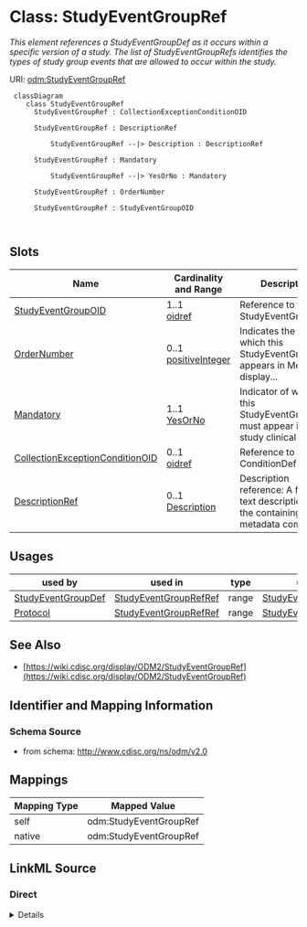 # Class: StudyEventGroupRef


_This element references a StudyEventGroupDef as it occurs within a specific version of a study. The list of StudyEventGroupRefs identifies the types of study group events that are allowed to occur within the study._





URI: [odm:StudyEventGroupRef](http://www.cdisc.org/ns/odm/v2.0/StudyEventGroupRef)



```mermaid
 classDiagram
    class StudyEventGroupRef
      StudyEventGroupRef : CollectionExceptionConditionOID
        
      StudyEventGroupRef : DescriptionRef
        
          StudyEventGroupRef --|> Description : DescriptionRef
        
      StudyEventGroupRef : Mandatory
        
          StudyEventGroupRef --|> YesOrNo : Mandatory
        
      StudyEventGroupRef : OrderNumber
        
      StudyEventGroupRef : StudyEventGroupOID
        
      
```




<!-- no inheritance hierarchy -->


## Slots

| Name | Cardinality and Range | Description | Inheritance |
| ---  | --- | --- | --- |
| [StudyEventGroupOID](StudyEventGroupOID.md) | 1..1 <br/> [oidref](oidref.md) | Reference to the StudyEventGroupDef. | direct |
| [OrderNumber](OrderNumber.md) | 0..1 <br/> [positiveInteger](positiveInteger.md) | Indicates the order in which this StudyEventGroup appears in Metadata display... | direct |
| [Mandatory](Mandatory.md) | 1..1 <br/> [YesOrNo](YesOrNo.md) | Indicator of whether this StudyEventGroup must appear in the study clinical d... | direct |
| [CollectionExceptionConditionOID](CollectionExceptionConditionOID.md) | 0..1 <br/> [oidref](oidref.md) | Reference to a ConditionDef | direct |
| [DescriptionRef](DescriptionRef.md) | 0..1 <br/> [Description](Description.md) | Description reference: A free-text description of the containing metadata com... | direct |





## Usages

| used by | used in | type | used |
| ---  | --- | --- | --- |
| [StudyEventGroupDef](StudyEventGroupDef.md) | [StudyEventGroupRefRef](StudyEventGroupRefRef.md) | range | [StudyEventGroupRef](StudyEventGroupRef.md) |
| [Protocol](Protocol.md) | [StudyEventGroupRefRef](StudyEventGroupRefRef.md) | range | [StudyEventGroupRef](StudyEventGroupRef.md) |






## See Also

* [https://wiki.cdisc.org/display/ODM2/StudyEventGroupRef](https://wiki.cdisc.org/display/ODM2/StudyEventGroupRef)

## Identifier and Mapping Information







### Schema Source


* from schema: http://www.cdisc.org/ns/odm/v2.0





## Mappings

| Mapping Type | Mapped Value |
| ---  | ---  |
| self | odm:StudyEventGroupRef |
| native | odm:StudyEventGroupRef |





## LinkML Source

<!-- TODO: investigate https://stackoverflow.com/questions/37606292/how-to-create-tabbed-code-blocks-in-mkdocs-or-sphinx -->

### Direct

<details>
```yaml
name: StudyEventGroupRef
description: This element references a StudyEventGroupDef as it occurs within a specific
  version of a study. The list of StudyEventGroupRefs identifies the types of study
  group events that are allowed to occur within the study.
from_schema: http://www.cdisc.org/ns/odm/v2.0
see_also:
- https://wiki.cdisc.org/display/ODM2/StudyEventGroupRef
slots:
- StudyEventGroupOID
- OrderNumber
- Mandatory
- CollectionExceptionConditionOID
- DescriptionRef
slot_usage:
  StudyEventGroupOID:
    name: StudyEventGroupOID
    description: Reference to the StudyEventGroupDef.
    comments:
    - 'Required

      range: oidref

      The StudyEventGroupOID value must match the OID attribute for a StudyEventGroupDef
      in this Study/MetaDataVersion. The StudyEventGroupRefs within a Protocol must
      not have duplicate StudyEventGroupOID values.'
    domain_of:
    - StudyEventGroupRef
    - AbsoluteTimingConstraint
    range: oidref
    required: true
  OrderNumber:
    name: OrderNumber
    description: Indicates the order in which this StudyEventGroup appears in Metadata
      displays or data entry applications.
    comments:
    - 'Optional

      range: positiveInteger

      The StudyEventGroupRefs within a Protocol must not have duplicate OrderNumber
      values.'
    domain_of:
    - StudyEventGroupRef
    - StudyEventRef
    - ItemGroupRef
    - ItemRef
    - CodeListItem
    - Parameter
    - ReturnValue
    - StudyEndPointRef
    range: positiveInteger
  Mandatory:
    name: Mandatory
    description: Indicator of whether this StudyEventGroup must appear in the study
      clinical data for each subject per the study protocol.
    comments:
    - 'Required

      enum values: (Yes | No)

      When the value is Yes, the data for each subject in the study must include a
      StudyEventData element with this StudyEventGroupOID.'
    domain_of:
    - StudyEventGroupRef
    - StudyEventRef
    - ItemGroupRef
    - ItemRef
    range: YesOrNo
    required: true
  CollectionExceptionConditionOID:
    name: CollectionExceptionConditionOID
    description: Reference to a ConditionDef
    comments:
    - 'Optional

      range: oidref

      The CollectionExceptionConditionOID value must match the OID attribute for a
      ConditionDef in this Study/MetaDataVersion.'
    domain_of:
    - StudyEventGroupRef
    - StudyEventRef
    - ItemGroupRef
    - ItemRef
    range: oidref
  DescriptionRef:
    name: DescriptionRef
    domain_of:
    - Study
    - MetaDataVersion
    - ValueListDef
    - StudyEventGroupRef
    - StudyEventGroupDef
    - StudyEventDef
    - ItemGroupDef
    - Origin
    - ItemDef
    - CodeList
    - CodeListItem
    - MethodDef
    - ConditionDef
    - CommentDef
    - Protocol
    - StudyStructure
    - TrialPhase
    - StudyIndication
    - StudyIntervention
    - StudyObjective
    - StudyEndPoint
    - StudyTargetPopulation
    - StudyEstimand
    - IntercurrentEvent
    - SummaryMeasure
    - Arm
    - Epoch
    - TransitionTimingConstraint
    - AbsoluteTimingConstraint
    - RelativeTimingConstraint
    - DurationTimingConstraint
    - WorkflowDef
    - Criterion
    - Organization
    - Location
    - ODMFileMetadata
    range: Description
    maximum_cardinality: 1
class_uri: odm:StudyEventGroupRef

```
</details>

### Induced

<details>
```yaml
name: StudyEventGroupRef
description: This element references a StudyEventGroupDef as it occurs within a specific
  version of a study. The list of StudyEventGroupRefs identifies the types of study
  group events that are allowed to occur within the study.
from_schema: http://www.cdisc.org/ns/odm/v2.0
see_also:
- https://wiki.cdisc.org/display/ODM2/StudyEventGroupRef
slot_usage:
  StudyEventGroupOID:
    name: StudyEventGroupOID
    description: Reference to the StudyEventGroupDef.
    comments:
    - 'Required

      range: oidref

      The StudyEventGroupOID value must match the OID attribute for a StudyEventGroupDef
      in this Study/MetaDataVersion. The StudyEventGroupRefs within a Protocol must
      not have duplicate StudyEventGroupOID values.'
    domain_of:
    - StudyEventGroupRef
    - AbsoluteTimingConstraint
    range: oidref
    required: true
  OrderNumber:
    name: OrderNumber
    description: Indicates the order in which this StudyEventGroup appears in Metadata
      displays or data entry applications.
    comments:
    - 'Optional

      range: positiveInteger

      The StudyEventGroupRefs within a Protocol must not have duplicate OrderNumber
      values.'
    domain_of:
    - StudyEventGroupRef
    - StudyEventRef
    - ItemGroupRef
    - ItemRef
    - CodeListItem
    - Parameter
    - ReturnValue
    - StudyEndPointRef
    range: positiveInteger
  Mandatory:
    name: Mandatory
    description: Indicator of whether this StudyEventGroup must appear in the study
      clinical data for each subject per the study protocol.
    comments:
    - 'Required

      enum values: (Yes | No)

      When the value is Yes, the data for each subject in the study must include a
      StudyEventData element with this StudyEventGroupOID.'
    domain_of:
    - StudyEventGroupRef
    - StudyEventRef
    - ItemGroupRef
    - ItemRef
    range: YesOrNo
    required: true
  CollectionExceptionConditionOID:
    name: CollectionExceptionConditionOID
    description: Reference to a ConditionDef
    comments:
    - 'Optional

      range: oidref

      The CollectionExceptionConditionOID value must match the OID attribute for a
      ConditionDef in this Study/MetaDataVersion.'
    domain_of:
    - StudyEventGroupRef
    - StudyEventRef
    - ItemGroupRef
    - ItemRef
    range: oidref
  DescriptionRef:
    name: DescriptionRef
    domain_of:
    - Study
    - MetaDataVersion
    - ValueListDef
    - StudyEventGroupRef
    - StudyEventGroupDef
    - StudyEventDef
    - ItemGroupDef
    - Origin
    - ItemDef
    - CodeList
    - CodeListItem
    - MethodDef
    - ConditionDef
    - CommentDef
    - Protocol
    - StudyStructure
    - TrialPhase
    - StudyIndication
    - StudyIntervention
    - StudyObjective
    - StudyEndPoint
    - StudyTargetPopulation
    - StudyEstimand
    - IntercurrentEvent
    - SummaryMeasure
    - Arm
    - Epoch
    - TransitionTimingConstraint
    - AbsoluteTimingConstraint
    - RelativeTimingConstraint
    - DurationTimingConstraint
    - WorkflowDef
    - Criterion
    - Organization
    - Location
    - ODMFileMetadata
    range: Description
    maximum_cardinality: 1
attributes:
  StudyEventGroupOID:
    name: StudyEventGroupOID
    description: Reference to the StudyEventGroupDef.
    comments:
    - 'Required

      range: oidref

      The StudyEventGroupOID value must match the OID attribute for a StudyEventGroupDef
      in this Study/MetaDataVersion. The StudyEventGroupRefs within a Protocol must
      not have duplicate StudyEventGroupOID values.'
    from_schema: http://www.cdisc.org/ns/odm/v2.0
    rank: 1000
    alias: StudyEventGroupOID
    owner: StudyEventGroupRef
    domain_of:
    - StudyEventGroupRef
    - AbsoluteTimingConstraint
    range: oidref
    required: true
  OrderNumber:
    name: OrderNumber
    description: Indicates the order in which this StudyEventGroup appears in Metadata
      displays or data entry applications.
    comments:
    - 'Optional

      range: positiveInteger

      The StudyEventGroupRefs within a Protocol must not have duplicate OrderNumber
      values.'
    from_schema: http://www.cdisc.org/ns/odm/v2.0
    rank: 1000
    alias: OrderNumber
    owner: StudyEventGroupRef
    domain_of:
    - StudyEventGroupRef
    - StudyEventRef
    - ItemGroupRef
    - ItemRef
    - CodeListItem
    - Parameter
    - ReturnValue
    - StudyEndPointRef
    range: positiveInteger
  Mandatory:
    name: Mandatory
    description: Indicator of whether this StudyEventGroup must appear in the study
      clinical data for each subject per the study protocol.
    comments:
    - 'Required

      enum values: (Yes | No)

      When the value is Yes, the data for each subject in the study must include a
      StudyEventData element with this StudyEventGroupOID.'
    from_schema: http://www.cdisc.org/ns/odm/v2.0
    rank: 1000
    alias: Mandatory
    owner: StudyEventGroupRef
    domain_of:
    - StudyEventGroupRef
    - StudyEventRef
    - ItemGroupRef
    - ItemRef
    range: YesOrNo
    required: true
  CollectionExceptionConditionOID:
    name: CollectionExceptionConditionOID
    description: Reference to a ConditionDef
    comments:
    - 'Optional

      range: oidref

      The CollectionExceptionConditionOID value must match the OID attribute for a
      ConditionDef in this Study/MetaDataVersion.'
    from_schema: http://www.cdisc.org/ns/odm/v2.0
    rank: 1000
    alias: CollectionExceptionConditionOID
    owner: StudyEventGroupRef
    domain_of:
    - StudyEventGroupRef
    - StudyEventRef
    - ItemGroupRef
    - ItemRef
    range: oidref
  DescriptionRef:
    name: DescriptionRef
    description: 'Description reference: A free-text description of the containing
      metadata component, unless restricted by Business Rules.'
    from_schema: http://www.cdisc.org/ns/odm/v2.0
    rank: 1000
    identifier: false
    alias: DescriptionRef
    owner: StudyEventGroupRef
    domain_of:
    - Study
    - MetaDataVersion
    - ValueListDef
    - StudyEventGroupRef
    - StudyEventGroupDef
    - StudyEventDef
    - ItemGroupDef
    - Origin
    - ItemDef
    - CodeList
    - CodeListItem
    - MethodDef
    - ConditionDef
    - CommentDef
    - Protocol
    - StudyStructure
    - TrialPhase
    - StudyIndication
    - StudyIntervention
    - StudyObjective
    - StudyEndPoint
    - StudyTargetPopulation
    - StudyEstimand
    - IntercurrentEvent
    - SummaryMeasure
    - Arm
    - Epoch
    - TransitionTimingConstraint
    - AbsoluteTimingConstraint
    - RelativeTimingConstraint
    - DurationTimingConstraint
    - WorkflowDef
    - Criterion
    - Organization
    - Location
    - ODMFileMetadata
    range: Description
    maximum_cardinality: 1
class_uri: odm:StudyEventGroupRef

```
</details>